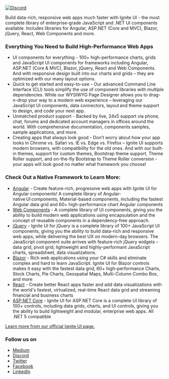 [![Discord](https://img.shields.io/discord/836634487483269200?logo=discord&logoColor=ffffff)](https://discord.gg/39MjrTRqds)

Build data-rich, responsive web apps much faster with Ignite UI - the most complete library of enterprise-grade JavaScript and .NET UI components available. Includes libraries for Angular, ASP.NET (Core and MVC), Blazor, jQuery, React, Web Components and more.
<!-- <img title="Ignite UI spaceman" style="width: 20%;" src="https://static.infragistics.com/marketing/Website/products/Ignite-UI-for-Angular/astronaut-components.svg" alt="Ignite UI spaceman building a rocket"> -->

### Everything You Need to Build High-Performance Web Apps
- UI components for everything - 100+ high-performance charts, grids and JavaScript UI components for frameworks including Angular, ASP.NET (Core & MVC), Blazor, jQuery, React and Web Components. And with responsive design built into our charts and grids – they are optimized with our many layout options.
- Quick to get started and easy-to-use - Our advanced Command Line Interface (CLI) tools simplify the use of component libraries with multiple dependencies. While our WYSIWYG Page Designer allows you to drag-n-drop your way to a modern web experience – leveraging our JavaScript UI components, data connectors, layout and theme support to design, and code your next app.
- Unmatched product support - Backed by live, 24x5 support via phone, chat, forums and dedicated account managers in offices around the world. With comprehensive documentation, components samples, sample applications, and more.
- Creating apps that always look good - Don’t worry about how your app looks in Chrome vs. Safari vs. IE vs. Edge vs. Firefox – Ignite UI supports modern browsers, with compatibility for the old ones. And with our built-in themes, support for custom themes, Bootstrap theme support, Theme Roller support, and on-the-fly Bootstrap to Theme Roller conversion - your apps will look good no matter what framework you choose!

### Check Out a Native Framework to Learn More:
- [Angular](https://www.infragistics.com/products/ignite-ui-angular) - Create feature-rich, progressive web apps with Ignite UI for Angular components! A complete library of Angular-native UI components, Material-based components, including the fastest Angular data grid and 60+ high-performance chart Angular components
- [Web Components](https://www.infragistics.com/products/ignite-ui-web-components) - A complete library of UI components, giving you the ability to build modern web applications using encapsulation and the concept of reusable components in a dependency-free approach.
- [jQuery](https://www.infragistics.com/products/ignite-ui-jquery) - Ignite UI for jQuery is a complete library of 100+ JavaScript UI components, giving you the ability to build data-rich and responsive web apps, while delivering the best UX on modern-day browsers. The JavaScript component suite arrives with feature-rich jQuery widgets – data grid, pivot grid, lightweight and highly-performant JavaScript charts, spreadsheet, data visualizations. 
- [Blazor](https://www.infragistics.com/products/ignite-ui-blazor) - Rich web applications using your C# skills and eliminate complex and hard to learn JavaScript. Ignite UI for Blazor controls makes it easy with the fastest data grid, 60+ high-performance Charts, Stock Charts, Pie Charts, Geospatial Maps, Multi-Column Combo Box, and more
- [React](https://www.infragistics.com/products/ignite-ui-react) - Create better React apps faster and add data visualizations with the world's fastest, virtualized, real-time React data grid and streaming financial and business charts
- [ASP.NET Core](https://www.infragistics.com/products/ignite-ui-aspnet-core) - Ignite UI for ASP.NET Core is a complete UI library of 100+ controls, including data grids, charts, and UI controls, giving you the ability to build lightweight and modular, enterprise web apps. All .NET 5 compatible

[Learn more from our official Ignite UI page.](https://www.infragistics.com/products/ignite-ui)

### Follow us on

- [Medium](https://medium.com/ignite-ui)
- [Discord](https://discord.gg/39MjrTRqds)
- [Twitter](https://twitter.com/infragistics)
- [Facebook](https://www.facebook.com/infragistics)
- [LinkedIn](https://www.linkedin.com/company/infragistics)

